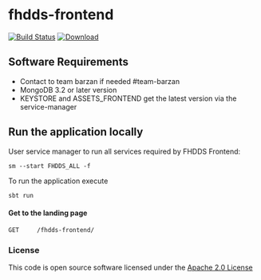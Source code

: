# fhdds-frontend

[![Build Status](https://travis-ci.org/hmrc/fhdds-frontend.svg)](https://travis-ci.org/hmrc/fhdds-frontend) [ ![Download](https://api.bintray.com/packages/hmrc/releases/fhdds-frontend/images/download.svg) ](https://bintray.com/hmrc/releases/fhdds-frontend/_latestVersion)

## Software Requirements
*   Contact to team barzan if needed #team-barzan
*   MongoDB 3.2 or later version
*   KEYSTORE and ASSETS_FRONTEND get the latest version via the service-manager

## Run the application locally

User service manager to run all services required by FHDDS Frontend:

```
sm --start FHDDS_ALL -f
```

To run the application execute
```
sbt run
```

#### Get to the landing page
```
GET   	/fhdds-frontend/
```

### License

This code is open source software licensed under the [Apache 2.0 License]("http://www.apache.org/licenses/LICENSE-2.0.html")
